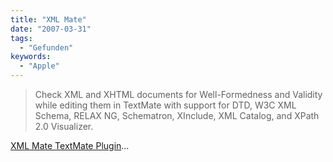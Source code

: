 ```yaml
---
title: "XML Mate"
date: "2007-03-31"
tags:
  - "Gefunden"
keywords:
  - "Apple"
---
```


> Check XML and XHTML documents for Well-Formedness and Validity while editing them in TextMate with support for DTD, W3C XML Schema, RELAX NG, Schematron, XInclude, XML Catalog, and XPath 2.0 Visualizer.

[XML Mate TextMate Plugin](http://www.ditchnet.org/xmlmate/)…


